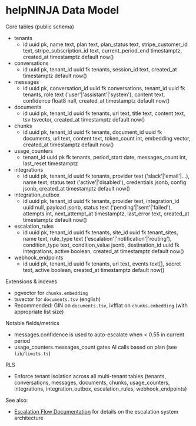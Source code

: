 # helpNINJA Data Model

Core tables (public schema)
- tenants
	- id uuid pk, name text, plan text, plan_status text, stripe_customer_id text, stripe_subscription_id text, current_period_end timestamptz, created_at timestamptz default now()
- conversations
	- id uuid pk, tenant_id uuid fk tenants, session_id text, created_at timestamptz default now()
- messages
	- id uuid pk, conversation_id uuid fk conversations, tenant_id uuid fk tenants, role text ('user'|'assistant'|'system'), content text, confidence float8 null, created_at timestamptz default now()
- documents
	- id uuid pk, tenant_id uuid fk tenants, url text, title text, content text, tsv tsvector, created_at timestamptz default now()
- chunks
	- id uuid pk, tenant_id uuid fk tenants, document_id uuid fk documents, url text, content text, token_count int, embedding vector, created_at timestamptz default now()
- usage_counters
	- tenant_id uuid pk fk tenants, period_start date, messages_count int, last_reset timestamptz
- integrations
	- id uuid pk, tenant_id uuid fk tenants, provider text ('slack'|'email'|...), name text, status text ('active'|'disabled'), credentials jsonb, config jsonb, created_at timestamptz default now()
- integration_outbox
	- id uuid pk, tenant_id uuid fk tenants, provider text, integration_id uuid null, payload jsonb, status text ('pending'|'sent'|'failed'), attempts int, next_attempt_at timestamptz, last_error text, created_at timestamptz default now()
- escalation_rules
	- id uuid pk, tenant_id uuid fk tenants, site_id uuid fk tenant_sites, name text, rule_type text ('escalation'|'notification'|'routing'), condition_type text, condition_value jsonb, destination_id uuid fk integrations, active boolean, created_at timestamptz default now()
- webhook_endpoints
	- id uuid pk, tenant_id uuid fk tenants, url text, events text[], secret text, active boolean, created_at timestamptz default now()

Extensions & indexes
- pgvector for `chunks.embedding`
- tsvector for `documents.tsv` (english)
- Recommended: GIN on `documents.tsv`, ivfflat on `chunks.embedding` (with appropriate list size)

Notable fields/metrics
- messages.confidence is used to auto-escalate when < 0.55 in current period
- usage_counters.messages_count gates AI calls based on plan (see `lib/limits.ts`)

RLS
- Enforce tenant isolation across all multi-tenant tables (tenants, conversations, messages, documents, chunks, usage_counters, integrations, integration_outbox, escalation_rules, webhook_endpoints)

See also:
- [Escalation Flow Documentation](./escalation-flow.md) for details on the escalation system architecture
